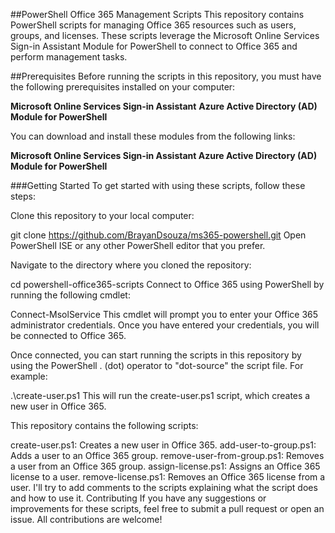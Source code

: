 ##PowerShell Office 365 Management Scripts
This repository contains PowerShell scripts for managing Office 365 resources such as users, groups, and licenses. These scripts leverage the Microsoft Online Services Sign-in Assistant Module for PowerShell to connect to Office 365 and perform management tasks.

##Prerequisites
Before running the scripts in this repository, you must have the following prerequisites installed on your computer:

**Microsoft Online Services Sign-in Assistant**
**Azure Active Directory (AD) Module for PowerShell**

You can download and install these modules from the following links:

**Microsoft Online Services Sign-in Assistant Azure Active Directory (AD) Module for PowerShell**

###Getting Started
To get started with using these scripts, follow these steps:

Clone this repository to your local computer:

git clone https://github.com/BrayanDsouza/ms365-powershell.git
Open PowerShell ISE or any other PowerShell editor that you prefer.

Navigate to the directory where you cloned the repository:

cd powershell-office365-scripts
Connect to Office 365 using PowerShell by running the following cmdlet:

Connect-MsolService
This cmdlet will prompt you to enter your Office 365 administrator credentials. Once you have entered your credentials, you will be connected to Office 365.

Once connected, you can start running the scripts in this repository by using the PowerShell . (dot) operator to "dot-source" the script file. For example:

.\create-user.ps1
This will run the create-user.ps1 script, which creates a new user in Office 365.

This repository contains the following scripts:

create-user.ps1: Creates a new user in Office 365.
add-user-to-group.ps1: Adds a user to an Office 365 group.
remove-user-from-group.ps1: Removes a user from an Office 365 group.
assign-license.ps1: Assigns an Office 365 license to a user.
remove-license.ps1: Removes an Office 365 license from a user. I'll try to add comments to the scripts explaining what the script does and how to use it.
Contributing If you have any suggestions or improvements for these scripts, feel free to submit a pull request or open an issue. All contributions are welcome!

